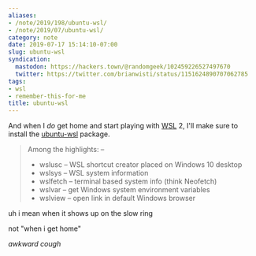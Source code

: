 ```yaml
---
aliases:
- /note/2019/198/ubuntu-wsl/
- /note/2019/07/ubuntu-wsl/
category: note
date: 2019-07-17 15:14:10-07:00
slug: ubuntu-wsl
syndication:
  mastodon: https://hackers.town/@randomgeek/102459226527497670
  twitter: https://twitter.com/brianwisti/status/1151624890707062785
tags:
- wsl
- remember-this-for-me
title: ubuntu-wsl
---
```


And when I *do* get home and start playing with [WSL](../../../card/WSL.md) 2, I'll make sure to install the [ubuntu-wsl](https://packages.ubuntu.com/bionic-updates/ubuntu-wsl) package.

 > 
 > Among the highlights: –
 > 
 > * wslusc – WSL shortcut creator placed on Windows 10 desktop
 > * wslsys – WSL system information
 > * wslfetch – terminal based system info (think Neofetch)
 > * wslvar – get Windows system environment variables
 > * wslview – open link in default Windows browser

uh i mean when it shows up on the slow ring

not "when i get home"

*awkward cough*
